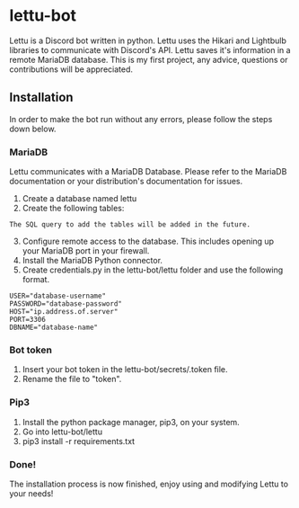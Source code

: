 # lettu-bot
Lettu is a Discord bot written in python. Lettu uses the Hikari and Lightbulb libraries to communicate with Discord's API. Lettu saves it's information in a remote MariaDB database. This is my first project, any advice, questions or contributions will be appreciated. 

## Installation
In order to make the bot run without any errors, please follow the steps down below.

### MariaDB
Lettu communicates with a MariaDB Database. Please refer to the MariaDB documentation or your distribution's documentation for issues.

1. Create a database named lettu
2. Create the following tables:
```
The SQL query to add the tables will be added in the future.
```
3. Configure remote access to the database. This includes opening up your MariaDB port in your firewall.
4. Install the MariaDB Python connector.
5. Create credentials.py in the lettu-bot/lettu folder and use the following format.
```
USER="database-username"
PASSWORD="database-password"
HOST="ip.address.of.server"
PORT=3306
DBNAME="database-name"
```

### Bot token
1. Insert your bot token in the lettu-bot/secrets/.token file.
2. Rename the file to "token".

### Pip3

1. Install the python package manager, pip3, on your system.
2. Go into lettu-bot/lettu
3. pip3 install -r requirements.txt

### Done!
The installation process is now finished, enjoy using and modifying Lettu to your needs!